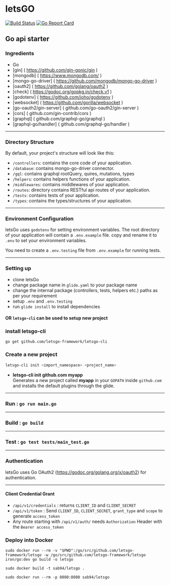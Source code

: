 # letsGO
[![Build Status](https://travis-ci.org/letsgo-framework/letsgo.svg?branch=master)](https://travis-ci.org/letsgo-framework/letsgo)
[![Go Report Card](https://goreportcard.com/badge/github.com/letsgo-framework/letsgo)](https://goreportcard.com/report/github.com/letsgo-framework/letsgo)
## Go api starter


### Ingredients

- Go
- [gin] ( https://github.com/gin-gonic/gin )
- [mongodb] ( https://www.mongodb.com/ )
- [mongo-go-driver] ( https://github.com/mongodb/mongo-go-driver )
- [oauth2] ( https://github.com/golang/oauth2 )
- [check] ( https://godoc.org/gopkg.in/check.v1 )
- [godotenv] ( https://github.com/joho/godotenv )
- [websocket] ( https://github.com/gorilla/websocket )
- [go-oauth2/gin-server] ( github.com/go-oauth2/gin-server )
- [cors] ( github.com/gin-contrib/cors )
- [graphql] ( github.com/graphql-go/graphql )
- [graphql-go/handler] ( github.com/graphql-go/handler )
***
### Directory Structure

By default, your project's structure will look like this:

- `/controllers`: contains the core code of your application.
- `/database`: contains mongo-go-driver connector.
- `/gql`: contains graphql rootQuery, quires, mutations, types
- `/helpers`: contains helpers functions of your application.
- `/middlewares`: contains middlewares of your application.
- `/routes`: directory contains RESTful api routes of your application.
- `/tests`: contains tests of your application.
- `/types`: contains the types/structures of your application.
***
### Environment Configuration

letsGo uses `godotenv` for setting environment variables. The root directory of your application will contain a `.env.example` file.
copy and rename it to `.env` to set your environment variables.

You need to create a `.env.testing` file from `.env.example` for running tests.
***
### Setting up

- clone letsGo
- change package name in `glide.yaml` to your package name
- change the internal package (controllers, tests, helpers etc.) paths as per your requirement
- setup `.env` and `.env.testing`
- run `glide install` to install dependencies

#### OR `letsgo-cli` can be used to setup new project

### install letsgo-cli
```
go get github.com/letsgo-framework/letsgo-cli
```


### Create a new project

```bash
letsgo-cli init <import_namespace> <project_name>
```

- **letsgo-cli init github.com myapp**<br/>
  Generates a new project called **myapp** in your `GOPATH` inside `github.com` and installs the default plugins through the glide.
***
### Run : ```go run main.go```
***
### Build : ```go build```
***
### Test : ```go test tests/main_test.go```
***
### Authentication

letsGo uses Go OAuth2 (https://godoc.org/golang.org/x/oauth2) for authentication.
***
#### Client Credential Grant
- `/api/v1/credentials` : returns `CLIENT_ID` and `CLIENT_SECRET`
- `/api/v1/token` : Send `CLIENT_ID`, `CLIENT_SECRET`, `grant_type` and `scope` to generate `access_token`
- Any route starting with `/api/v1/auth/` needs `Authorization` Header with the `Bearer access_token`



### Deploy into Docker

```
sudo docker run --rm -v "$PWD":/go/src/github.com/letsgo-framework/letsgo -w /go/src/github.com/letsgo-framework/letsgo iron/go:dev go build -o letsgo
```
```
sudo docker build -t sab94/letsgo .
```
```
sudo docker run --rm -p 8080:8080 sab94/letsgo
```
